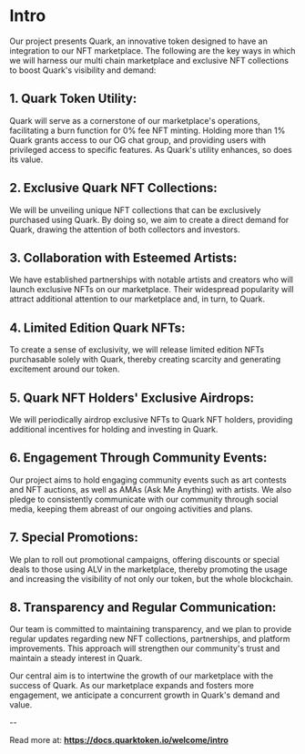 # Intro

Our project presents Quark, an innovative token designed to have an integration to our NFT marketplace. The following are the key ways in which we will harness our multi chain marketplace and exclusive NFT collections to boost Quark's visibility and demand:

## 1. Quark Token Utility: 
Quark will serve as a cornerstone of our marketplace's operations, facilitating a burn function for 0% fee NFT minting. Holding more than 1% Quark grants access to our OG chat group, and providing users with privileged access to specific features. As Quark's utility enhances, so does its value.  

## 2. Exclusive Quark NFT Collections: 
We will be unveiling unique NFT collections that can be exclusively purchased using Quark. By doing so, we aim to create a direct demand for Quark, drawing the attention of both collectors and investors. 

## 3. Collaboration with Esteemed Artists: 
We have established partnerships with notable artists and creators who will launch exclusive NFTs on our marketplace. Their widespread popularity will attract additional attention to our marketplace and, in turn, to Quark. 

## 4. Limited Edition Quark NFTs: 
To create a sense of exclusivity, we will release limited edition NFTs purchasable solely with Quark, thereby creating scarcity and generating excitement around our token.

## 5. Quark NFT Holders' Exclusive Airdrops: 
We will periodically airdrop exclusive NFTs to Quark NFT holders, providing additional incentives for holding and investing in Quark.

## 6. Engagement Through Community Events: 
Our project aims to hold engaging community events such as art contests and NFT auctions, as well as AMAs (Ask Me Anything) with artists. We also pledge to consistently communicate with our community through social media, keeping them abreast of our ongoing activities and plans.

## 7. Special Promotions: 
We plan to roll out promotional campaigns, offering discounts or special deals to those using ALV in the marketplace, thereby promoting the usage and increasing the visibility of not only our token, but the whole blockchain.

## 8. Transparency and Regular Communication: 
Our team is committed to maintaining transparency, and we plan to provide regular updates regarding new NFT collections, partnerships, and platform improvements. This approach will strengthen our community's trust and maintain a steady interest in Quark.

Our central aim is to intertwine the growth of our marketplace with the success of Quark. As our marketplace expands and fosters more engagement, we anticipate a concurrent growth in Quark's demand and value.

--

Read more at: **https://docs.quarktoken.io/welcome/intro**
